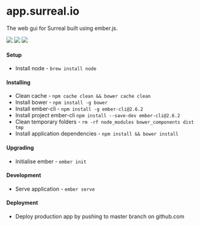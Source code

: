 # app.surreal.io

The web gui for Surreal built using ember.js.

[![](https://img.shields.io/circleci/token/adb5ca379a334a4011fa894275c312fe35833d6d/project/abcum/surreal/master.svg?style=flat-square)](https://circleci.com/gh/abcum/surreal) [![](https://img.shields.io/badge/ember-2.6.2-orange.svg?style=flat-square)](https://github.com/abcum/surreal) [![](https://img.shields.io/badge/license-Commercial-blue.svg?style=flat-square)](https://github.com/abcum/surreal) 

#### Setup

- Install node - `brew install node`

#### Installing

- Clean cache - `npm cache clean && bower cache clean`
- Install bower - `npm install -g bower`
- Install ember-cli - `npm install -g ember-cli@2.6.2`
- Install project ember-cli `npm install --save-dev ember-cli@2.6.2`
- Clean temporary folders - `rm -rf node_modules bower_components dist tmp`
- Install application dependencies - `npm install && bower install`

#### Upgrading

- Initialise ember - `ember init`

#### Development

- Serve application - `ember serve`

#### Deployment

- Deploy production app by pushing to master branch on github.com
